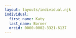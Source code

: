 ```yaml
---
layout: layouts/individual.njk
individual:
  first_name: Katy
  last_name: Borner
  orcid: 0000-0002-3321-6137
---
```

